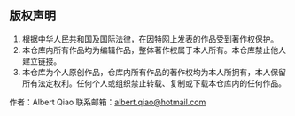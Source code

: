 ## 版权声明
1. 根据中华人民共和国及国际法律，在因特网上发表的作品受到著作权保护。
2. 本仓库内所有作品均为编辑作品，整体著作权属于本人所有。本仓库禁止他人建立链接。
3. 本仓库为个人原创作品，仓库内所有作品的著作权均为本人所拥有，本人保留所有法定权利。任何个人或组织禁止转载、复制或下载本仓库内的任何作品。

作者：Albert Qiao 联系邮箱：albert.qiao@hotmail.com
